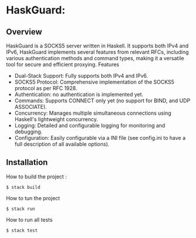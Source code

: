 # HaskGuard:

## Overview

HaskGuard is a SOCKS5 server written in Haskell.
It supports both IPv4 and IPv6,  HaskGuard implements several features from relevant RFCs, including various authentication methods and command types, making it a versatile tool for secure and efficient proxying.
Features

- Dual-Stack Support: Fully supports both IPv4 and IPv6. 
- SOCKS5 Protocol: Comprehensive implementation of the SOCKS5 protocol as per RFC 1928.
- Authentication: no authentication is implemented yet.
- Commands: Supports CONNECT only yet (no support for BIND, and UDP ASSOCIATE).
- Concurrency: Manages multiple simultaneous connections using Haskell's lightweight concurrency.
- Logging: Detailed and configurable logging for monitoring and debugging.
- Configuration: Easily configurable via a INI file (see config.ini to have a full description of all available options).

## Installation

How to build the project :
```
$ stack build
```

How to tun the project
```
$ stack run
```

How to run all tests
```
$ stack test
```